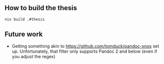## How to build the thesis

```
nix build .#thesis
```

## Future work

- Getting something akin to <https://github.com/tomduck/pandoc-xnos> set up. Unfortunately, that filter only supports Pandoc 2 and below (even if you adjust the regex)
